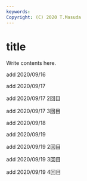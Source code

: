 ```yaml
---
keywords:
Copyright: (C) 2020 T.Masuda
---
```


# title

Write contents here.

add 2020/09/16

add 2020/09/17

add 2020/09/17 2回目

add 2020/09/17 3回目

add 2020/09/18

add 2020/09/19

add 2020/09/19 2回目 

add 2020/09/19 3回目 

add 2020/09/19 4回目 
